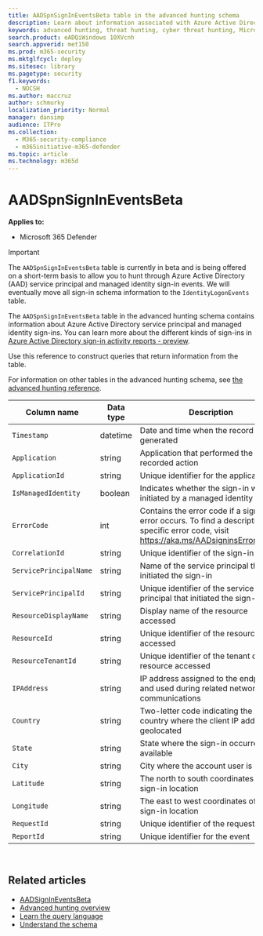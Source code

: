 ```yaml
---
title: AADSpnSignInEventsBeta table in the advanced hunting schema
description: Learn about information associated with Azure Active Directory service principal and managed identity sign-in events table of the advanced hunting schema
keywords: advanced hunting, threat hunting, cyber threat hunting, Microsoft 365 Defender, microsoft 365, m365, search, query, telemetry, schema reference, kusto, table, column, data type, description, AlertInfo, alert, entities, evidence, file, IP address, device, machine, user, account, identity, AAD
search.product: eADQiWindows 10XVcnh
search.appverid: met150
ms.prod: m365-security
ms.mktglfcycl: deploy
ms.sitesec: library
ms.pagetype: security
f1.keywords: 
  - NOCSH
ms.author: maccruz
author: schmurky
localization_priority: Normal
manager: dansimp
audience: ITPro
ms.collection: 
  - M365-security-compliance
  - m365initiative-m365-defender
ms.topic: article
ms.technology: m365d
---
```

# AADSpnSignInEventsBeta

**Applies to:**

- Microsoft 365 Defender

>[!IMPORTANT]
> The `AADSpnSignInEventsBeta` table is currently in beta and is being offered on a short-term basis to allow you to hunt through Azure Active Directory (AAD) service principal and managed identity sign-in events. We will eventually move all sign-in schema information to the `IdentityLogonEvents` table.



The `AADSpnSignInEventsBeta` table in the advanced hunting schema contains
information about Azure Active Directory service principal and managed identity
sign-ins. You can learn more about the different kinds of sign-ins in [Azure
Active Directory sign-in activity reports -
preview](/azure/active-directory/reports-monitoring/concept-all-sign-ins).

Use this reference to construct queries that return information from the table.

For information on other tables in the advanced hunting schema, see [the
advanced hunting
reference](/windows/security/threat-protection/microsoft-defender-atp/advanced-hunting-reference).





| Column name | Data type | Description |
|-----|-----|----|
| `Timestamp` | datetime | Date and time when the record was generated |
| `Application` | string        | Application that performed the recorded action |
| `ApplicationId` | string | Unique identifier for the application |
| `IsManagedIdentity`    | boolean       | Indicates whether the sign-in was initiated by a managed identity |
| `ErrorCode`            | int        | Contains the error code if a sign-in error occurs. To find a description of a specific error code, visit <https://aka.ms/AADsigninsErrorCodes>. |
| `CorrelationId`        | string        | Unique identifier of the sign-in event |
| `ServicePrincipalName` | string        | Name of the service principal that initiated the sign-in  |
| `ServicePrincipalId`   | string        | Unique identifier of the service principal that initiated the sign-in  |
| `ResourceDisplayName`  | string        | Display name of the resource accessed  |
| `ResourceId`           | string        | Unique identifier of the resource accessed  |
| `ResourceTenantId`     | string        | Unique identifier of the tenant of the resource accessed |
| `IPAddress`            | string        | IP address assigned to the endpoint and used during related network communications  |
| `Country`          | string        | Two-letter code indicating the country where the client IP address is geolocated |
| `State`                | string        | State where the sign-in occurred, if available |
| `City`                 | string        | City where the account user is located  |
| `Latitude`             | string        | The north to south coordinates of the sign-in location |
| `Longitude`            | string        | The east to west coordinates of the sign-in location |
| `RequestId`            | string        | Unique identifier of the request |
|`ReportId` | string | Unique identifier for the event | 

 

## Related articles

-   [AADSignInEventsBeta](./advanced-hunting-aadsignineventsbeta-table.md)
-   [Advanced hunting
    overview](/windows/security/threat-protection/microsoft-defender-atp/advanced-hunting-overview)
-   [Learn the query
    language](/windows/security/threat-protection/microsoft-defender-atp/advanced-hunting-query-language)
-   [Understand the
    schema](/windows/security/threat-protection/microsoft-defender-atp/advanced-hunting-schema-reference)
